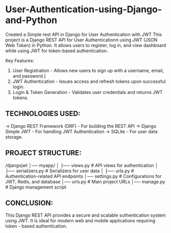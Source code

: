 # User-Authentication-using-Django-and-Python
Created a Simple rest API in Django  for User Authentication with JWT
This project is a Django REST API for User Authenticationn using JWT (JSON Web Token) in Python. It allows users to register, log in, and view dashboard while using JWT for token-based authentication.

Key Features:
1. User Registration - Allows new users to sign up with a username, email, and password.]
2. JWT Authentication - Issues access and refresh tokens upon successful login.
3. Login & Token Generation - Validates user credentials and returns JWT tokens.

TECHNOLOGIES USED:
------------------
-> Django REST Framework (DRF) - For building the REST API
-> Django Simple JWT - For handling JWT Authentication
-> SQLite - For user data storage.


PROJECT STRUCTURE:
-------------------
/djangojwt
│── myapp/
│   ├── views.py      # API views for authentication
│   ├── serializers.py # Serializers for user data
│   ├── urls.py       # Authentication-related API endpoints
│── settings.py       # Configurations for JWT, Redis, and database
│── urls.py           # Main project URLs
│── manage.py         # Django management script



CONCLUSION:
-------------
This Django REST API provides a secure and scalable suthentication system using JWT. It is ideal for modern web and mobile applications requiring token - based authentication.

